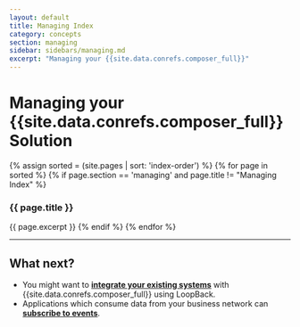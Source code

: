 ```yaml
---
layout: default
title: Managing Index
category: concepts
section: managing
sidebar: sidebars/managing.md
excerpt: "Managing your {{site.data.conrefs.composer_full}}"
---
```


# Managing your {{site.data.conrefs.composer_full}} Solution

{% assign sorted = (site.pages | sort: 'index-order') %}
{% for page in sorted %}
{% if page.section == 'managing' and page.title != "Managing Index" %}
### {{ page.title }}
{{ page.excerpt }}
{% endif %}
{% endfor %}

---

## What next?

* You might want to [**integrate your existing systems**](../integrating/integrating-index.html) with {{site.data.conrefs.composer_full}} using LoopBack.
* Applications which consume data from your business network can [**subscribe to events**](../applications/subscribing-to-events.html).
